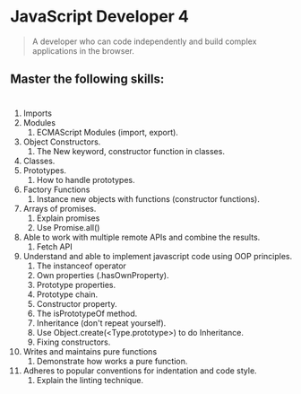 # JavaScript Developer 4
> A developer who can code independently and build complex applications in the browser.

## Master the following skills:
# 

1. Imports
2. Modules
    1. ECMAScript Modules (import, export).
3. Object Constructors.
    1. The New keyword, constructor function in classes.
4. Classes.
5. Prototypes.
    1. How to handle prototypes.
6. Factory Functions
    1. Instance new objects with functions (constructor functions).
7. Arrays of promises.
    1. Explain promises
    2. Use Promise.all()
8. Able to work with multiple remote APIs and combine the results.
    1. Fetch API
9. Understand and able to implement javascript code using OOP principles.
    1. The instanceof operator
    2. Own properties (.hasOwnProperty).
    3. Prototype properties.
    4. Prototype chain.
    5. Constructor property.
    6. The isPrototypeOf method.
    7. Inheritance (don't repeat yourself).
    8. Use Object.create(<Type.prototype>) to do Inheritance.
    9. Fixing constructors.
10. Writes and maintains pure functions
    1. Demonstrate how works a pure function.
11. Adheres to popular conventions for indentation and code style.
    1. Explain the linting technique.